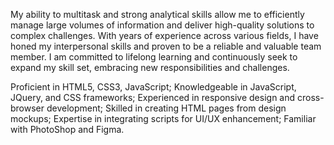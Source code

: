 My ability to multitask and strong analytical skills allow me to efficiently manage large volumes of information and deliver high-quality solutions to complex challenges. With years of experience across various fields, I have honed my interpersonal skills and proven to be a reliable and valuable team member. I am committed to lifelong learning and continuously seek to expand my skill set, embracing new responsibilities and challenges.

Proficient in HTML5, CSS3, JavaScript;
Knowledgeable in JavaScript, JQuery, and CSS frameworks;
Experienced in responsive design and cross-browser development;
Skilled in creating HTML pages from design mockups;
Expertise in integrating scripts for UI/UX enhancement;
Familiar with PhotoShop and Figma.